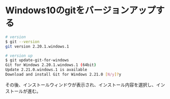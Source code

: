 # Windows10のgitをバージョンアップする

```sh
# version
$ git --version
git version 2.20.1.windows.1

# version up
$ git update-git-for-windows
Git for Windows 2.20.1.windows.1 (64bit)
Update 2.21.0.windows.1 is available
Download and install Git for Windows 2.21.0 [N/y]?y
```

その後、インストールウィンドウが表示され、インストール内容を選択し、インストールが進む。
